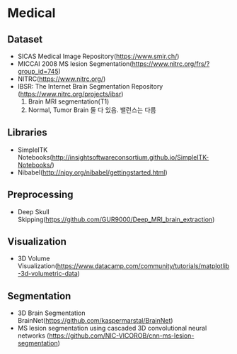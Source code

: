 # Medical

## Dataset

- SICAS Medical Image Repository(https://www.smir.ch/)
- MICCAI 2008 MS lesion Segmentation(https://www.nitrc.org/frs/?group_id=745)
- NITRC(https://www.nitrc.org/)
- IBSR: The Internet Brain Segmentation Repository (https://www.nitrc.org/projects/ibsr)
  1. Brain MRI segmentation(T1)
  2. Normal, Tumor Brain 둘 다 있음. 밸런스는 다름

## Libraries

- SimpleITK Notebooks(http://insightsoftwareconsortium.github.io/SimpleITK-Notebooks/)
- Nibabel(http://nipy.org/nibabel/gettingstarted.html)

## Preprocessing

- Deep Skull Skipping(https://github.com/GUR9000/Deep_MRI_brain_extraction)

## Visualization

- 3D Volume Visualization(https://www.datacamp.com/community/tutorials/matplotlib-3d-volumetric-data)

## Segmentation

- 3D Brain Segmentation BrainNet(https://github.com/kaspermarstal/BrainNet)
- MS lesion segmentation using cascaded 3D convolutional neural networks (https://github.com/NIC-VICOROB/cnn-ms-lesion-segmentation)
